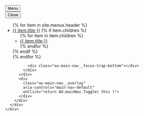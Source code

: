 <nav class="au-main-nav au-main-nav--dark" aria-label="main">
  <div class="container-fluid">
    <div class="row">
      <div class="col-md-12">
        <div id="main-nav-default" class="au-main-nav__content">
          <button
            aria-controls="main-nav-default"
            aria-expanded="false"
            class="au-main-nav__toggle au-main-nav__toggle--open"
            onClick="return AU.mainNav.Toggle( this )">
            Menu
          </button>
          <div class="au-main-nav__menu">
            <div class="au-main-nav__menu-inner">
              <div class="au-main-nav__focus-trap-top"></div>
              <button
                aria-controls="main-nav-default"
                class="au-main-nav__toggle au-main-nav__toggle--close"
                onClick="return AU.mainNav.Toggle( this )">
                Close
              </button>
            


<ul id="main-nav" class="au-link-list">
{% for item in site.menus.header %}
  <li class="page-link-parent menu-item-{{ loop.index }} {% if item.url == page.url %}active{% endif %}">
    <a href="{{ item.url }}">{{ item.title }}</a>
    {% if item.children %}
      <ul class="sub-menu">
      {% for item in item.children %}
        <li class="page-link-child menu-item-{{ loop.index }} {% if item.url == page.url %}active{% endif %}">
          <a href="{{ item.url }}">{{ item.title }}</a>
        </li>
      {% endfor %}
      </ul>
    {% endif %}
  </li>
{% endfor %}
</ul>


              <div class="au-main-nav__focus-trap-bottom"></div>
            </div>
          </div>
          <div
            class="au-main-nav__overlay"
            aria-controls="main-nav-default"
            onClick="return AU.mainNav.Toggle( this )">
          </div>
        </div>
      </div>
    </div>
  </div>
</nav>







